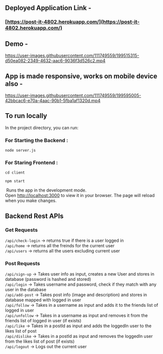 ## Deployed Application Link -

### [https://post-it-4802.herokuapp.com/](https://post-it-4802.herokuapp.com/)

## Demo -

https://user-images.githubusercontent.com/111749559/199515315-d50ea082-2349-4632-aac6-9036f3d526c2.mp4

## App is made responsive, works on mobile device also - 

https://user-images.githubusercontent.com/111749559/199595005-42bbcac6-e70a-4aac-90b1-5fba1af1320d.mp4

## To run locally

In the project directory, you can run:

### For Starting the Backend :

`node server.js`

### For Staring Frontend :

`cd client`

`npm start`

​
Runs the app in the development mode.\
Open [http://localhost:3000](http://localhost:3000) to view it in your browser.
The page will reload when you make changes.

## Backend Rest APIs

### Get Requests

`/api/check-login` -> returns true if there is a user logged in\
`/api/home` -> returns all the freinds for the current user\
`/api/users` -> returns all the users excluding current user

### Post Requests

`/api/sign-up` -> Takes user info as input, creates a new User and stores in database (password is hashed and stored)\
`/api/login` -> Takes username and password, check if they match with any user in the database\
`/api/add-post` -> Takes post info (image and description) and stores in database mapped with logged in user\
`/api/follow` -> Takes in a username as input and adds it to the friends list of logged in user\
`/api/unfollow` -> Takes in a username as input and removes it from the friends list of logged in user (if exists)\
`/api/like` -> Takes in a postId as input and adds the loggedIn user to the likes list of post\
`/api/dislike` -> Takes in a postId as input and removes the loggedIn user from the likes list of post (if exists)\
`/api/logout` -> Logs out the current user
